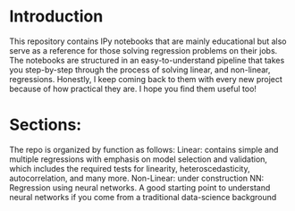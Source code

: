 # Introduction
This repository contains IPy notebooks that are mainly educational but also serve as a reference for those solving regression problems on their jobs. 
The notebooks are structured in an easy-to-understand pipeline that takes you step-by-step through the process of solving linear, and non-linear, regressions. Honestly, I keep coming back to them with every new project because of how practical they are. I hope you find them useful too!

# Sections:
The repo is organized by function as follows:
 Linear: contains simple and multiple regressions with emphasis on model selection and validation, which includes the required tests for linearity, heteroscedasticity, autocorrelation, and many more.
Non-Linear:  under construction
NN: Regression using neural networks. A good starting point to understand neural networks if you come from a traditional data-science background